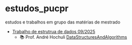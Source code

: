 # estudos_pucpr
estudos e trabalhos em grupo das matérias de mestrado
- [Trabalho de estrutrua de dados 09/2025](https://github.com/luizanisio/estudos_pucpr/tree/main/estruturas_dados)
  - 📚 Prof. André Hochuli [DataStructuresAndAlgorithms](https://github.com/andrehochuli/teaching/tree/main/DataStructuresAndAlgorithms)
